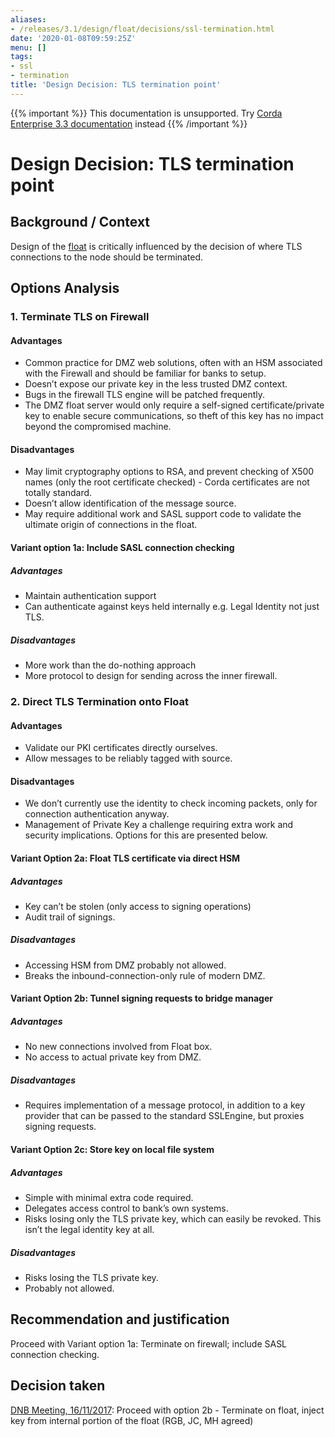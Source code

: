 ```yaml
---
aliases:
- /releases/3.1/design/float/decisions/ssl-termination.html
date: '2020-01-08T09:59:25Z'
menu: []
tags:
- ssl
- termination
title: 'Design Decision: TLS termination point'
---
```

{{% important %}}
This documentation is unsupported.
Try [Corda Enterprise 3.3 documentation](/docs/corda-enterprise/3.3/_index.md) instead
{{% /important %}}


# Design Decision: TLS termination point


## Background / Context

Design of the [float](../design.md) is critically influenced by the decision of where TLS connections to the node should
be terminated.


## Options Analysis


### 1. Terminate TLS on Firewall


#### Advantages


* Common practice for DMZ web solutions, often with an HSM associated with the Firewall and should be familiar for banks to setup.
* Doesn’t expose our private key in the less trusted DMZ context.
* Bugs in the firewall TLS engine will be patched frequently.
* The DMZ float server would only require a self-signed certificate/private key to enable secure communications, so theft of this key has no impact beyond the compromised machine.


#### Disadvantages


* May limit cryptography options to RSA, and prevent checking of X500 names (only the root certificate checked) - Corda certificates are not totally standard.
* Doesn’t allow identification of the message source.
* May require additional work and SASL support code to validate the ultimate origin of connections in the float.


#### Variant option 1a: Include SASL connection checking


##### Advantages


* Maintain authentication support
* Can authenticate against keys held internally e.g. Legal Identity not just TLS.


##### Disadvantages


* More work than the do-nothing approach
* More protocol to design for sending across the inner firewall.


### 2. Direct TLS Termination onto Float


#### Advantages


* Validate our PKI certificates directly ourselves.
* Allow messages to be reliably tagged with source.


#### Disadvantages


* We don’t currently use the identity to check incoming packets, only for connection authentication anyway.
* Management of Private Key a challenge requiring extra work and security implications. Options for this are presented below.


#### Variant Option 2a: Float TLS certificate via direct HSM


##### Advantages


* Key can’t be stolen (only access to signing operations)
* Audit trail of signings.


##### Disadvantages


* Accessing HSM from DMZ probably not allowed.
* Breaks the inbound-connection-only rule of modern DMZ.


#### Variant Option 2b: Tunnel signing requests to bridge manager


##### Advantages


* No new connections involved from Float box.
* No access to actual private key from DMZ.


##### Disadvantages


* Requires implementation of a message protocol, in addition to a key provider that can be passed to the standard SSLEngine, but proxies signing requests.


#### Variant Option 2c: Store key on local file system


##### Advantages


* Simple with minimal extra code required.
* Delegates access control to bank’s own systems.
* Risks losing only the TLS private key, which can easily be revoked. This isn’t the legal identity key at all.


##### Disadvantages


* Risks losing the TLS private key.
* Probably not allowed.


## Recommendation and justification

Proceed with Variant option 1a: Terminate on firewall; include SASL connection checking.


## Decision taken

[DNB Meeting, 16/11/2017](./drb-meeting-20171116.md): Proceed with option 2b - Terminate on float, inject key from internal portion of the float  (RGB, JC, MH agreed)

